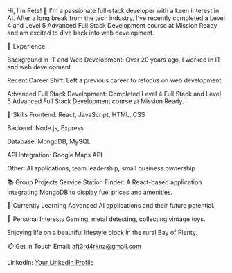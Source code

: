 Hi, I'm Pete! 👋
I'm a passionate full-stack developer with a keen interest in AI. After a long break from the tech industry, I've recently completed a Level 4 and Level 5 Advanced Full Stack Development course at Mission Ready and am excited to dive back into web development.

💼 Experience

Background in IT and Web Development: Over 20 years ago, I worked in IT and web development.

Recent Career Shift: Left a previous career to refocus on web development.

Advanced Full Stack Development: Completed Level 4 Full Stack and Level 5 Advanced Full Stack Development course at Mission Ready.

🔧 Skills
Frontend: React, JavaScript, HTML, CSS

Backend: Node.js, Express

Database: MongoDB, MySQL

API Integration: Google Maps API

Other: AI applications, team leadership, small business ownership

📚 Group Projects
Service Station Finder: A React-based application integrating MongoDB to display fuel prices and amenities.

🌱 Currently Learning
Advanced AI applications and their future potential.

🏡 Personal Interests
Gaming, metal detecting, collecting vintage toys.

Enjoying life on a beautiful lifestyle block in the rural Bay of Plenty.

📫 Get in Touch
Email: aft3rd4rknz@gmail.com

LinkedIn: [Your LinkedIn Profile](https://www.linkedin.com/in/pete-mackay-bb2466314/)


<!--
**AfterdarkNZ/AfterdarkNZ** is a ✨ _special_ ✨ repository because its `README.md` (this file) appears on your GitHub profile.

Here are some ideas to get you started:

- 🔭 I’m currently working on ...
- 🌱 I’m currently learning ...
- 👯 I’m looking to collaborate on ...
- 🤔 I’m looking for help with ...
- 💬 Ask me about ...
- 📫 How to reach me: ...
- 😄 Pronouns: ...
- ⚡ Fun fact: ...
-->
